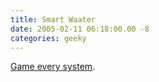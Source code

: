 ```yaml
---
title: Smart Waater
date: 2005-02-11 06:18:00.00 -8
categories: geeky
---
```

[Game every system](http://www.schneier.com/blog/archives/2005/02/smart_water.html).
